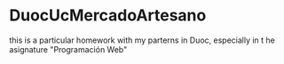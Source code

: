 # DuocUcMercadoArtesano
this is a particular homework with my parterns in Duoc, especially in t he asignature "Programación Web"
